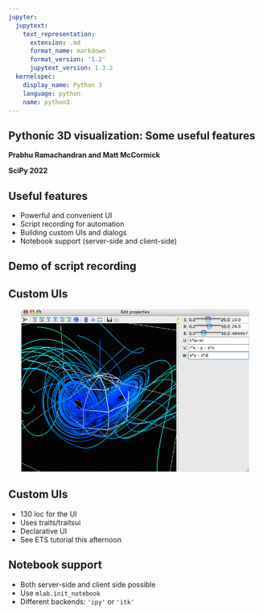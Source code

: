 ```yaml
---
jupyter:
  jupytext:
    text_representation:
      extension: .md
      format_name: markdown
      format_version: '1.2'
      jupytext_version: 1.3.2
  kernelspec:
    display_name: Python 3
    language: python
    name: python3
---
```


<!-- #region slideshow={"slide_type": "slide"} -->
## Pythonic 3D visualization: Some useful features

**Prabhu Ramachandran and Matt McCormick**

**SciPy 2022**

<!-- #endregion -->

<!-- #region slideshow={"slide_type": "slide"} -->
## Useful features

- Powerful and convenient UI
- Script recording for automation
- Building custom UIs and dialogs
- Notebook support (server-side and client-side)


<!-- #endregion -->

<!-- #region slideshow={"slide_type": "slide"} -->
## Demo of script recording



<!-- #endregion -->

<!-- #region slideshow={"slide_type": "slide"} -->
## Custom UIs

<center>
<img width="90%" src="MEDIA/m2/lorenz_ui1.png"/>
</center>

<!-- #endregion -->

<!-- #region slideshow={"slide_type": "slide"} -->
## Custom UIs

- 130 loc for the UI
- Uses traits/traitsui
- Declarative UI
- See ETS tutorial this afternoon

<!-- #endregion -->

<!-- #region slideshow={"slide_type": "slide"} -->
## Notebook support

- Both server-side and client side possible
- Use `mlab.init_notebook`
- Different backends: `'ipy'` or `'itk'`

<!-- #endregion -->
